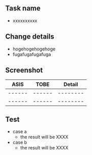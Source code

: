 ## Task name

- xxxxxxxxxx

## Change details

- hogehogehogehoge
- fugafugafugafuga

## Screenshot

|  ASIS  |  TOBE  |  Detail  |
| ------ | ------ | -------- |
| ------ | ------ | -------- |
| ------ | ------ | -------- |

## Test

- case a
  - the result will be XXXX
- case b
  - the result will be XXXX
